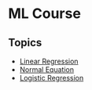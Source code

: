 # ML Course

## Topics

- [Linear Regression](./linear_regression.md)
- [Normal Equation](./normal_equation.md)
- [Logistic Regression](./logistic_regression.md)
